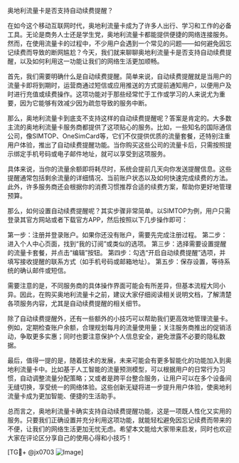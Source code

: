 奥地利流量卡是否支持自动续费提醒？

在如今这个移动互联网时代，奥地利流量卡成为了许多人出行、学习和工作的必备工具。无论是商务人士还是学生党，奥地利流量卡都能提供便捷的网络连接服务。然而，在使用流量卡的过程中，不少用户会遇到一个常见的问题——如何避免因忘记续费而导致的断网尴尬？今天，我们就来聊聊奥地利流量卡是否支持自动续费提醒，以及如何利用这一功能让我们的网络生活更加顺畅。

首先，我们需要明确什么是自动续费提醒。简单来说，自动续费提醒就是当用户的流量卡即将到期时，运营商通过短信或应用推送的方式提前通知用户，以便用户及时进行充值或续费操作。这项功能对于那些经常忙于工作或学习的人来说尤为重要，因为它能够有效减少因为疏忽导致的服务中断。

那么，奥地利流量卡到底支不支持这样的自动续费提醒呢？答案是肯定的。大多数主流的奥地利流量卡服务商都提供了这项贴心的服务。比如，一些知名的国际通信公司，像SIMTOP、OneSimCard等，它们不仅提供优质的流量套餐，还特别注重用户体验，推出了自动续费提醒功能。当你购买这些公司的流量卡后，只需按照提示绑定手机号码或电子邮件地址，就可以享受到这项服务。

具体来说，当你的流量余额即将耗尽时，系统会提前几天向你发送提醒信息。这些提醒通常包括剩余流量的详细情况、当前账户状态以及如何快速完成续费的方法。此外，许多服务商还会根据你的消费习惯推荐合适的续费方案，帮助你更好地管理预算。

那么，如何设置自动续费提醒呢？其实步骤非常简单。以SIMTOP为例，用户只需登录其官方网站或者下载官方APP，然后按照以下几步操作即可：

第一步：注册并登录账户。如果你还没有账户，需要先完成注册过程。
第二步：进入个人中心页面，找到“我的订阅”或类似的选项。
第三步：选择需要设置提醒的流量卡套餐，并点击“编辑”按钮。
第四步：勾选“开启自动续费提醒”选项，并填写接收提醒的联系方式（如手机号码或邮箱地址）。
第五步：保存设置，等待系统的确认邮件或短信。

需要注意的是，不同服务商的具体操作界面可能会有所差异，但基本流程大同小异。因此，在购买奥地利流量卡之前，建议大家仔细阅读相关说明文档，了解清楚各项服务内容，尤其是自动续费提醒的相关细节。

除了自动续费提醒外，还有一些额外的小技巧可以帮助我们更高效地管理流量卡。例如，定期检查账户余额，合理规划每月的流量使用量；关注服务商推出的促销活动，争取更多实惠；同时也要注意保护个人信息安全，避免泄露不必要的隐私数据。

最后，值得一提的是，随着技术的发展，未来可能会有更多智能化的功能加入到奥地利流量卡中。比如基于人工智能的流量预测模型，可以根据用户的日常行为习惯，自动调整流量分配策略；又或者是跨平台整合服务，让用户可以在多个设备间无缝切换，享受统一的网络体验。这些创新无疑将进一步提升用户体验，使奥地利流量卡成为更加智能、便捷的生活助手。

总而言之，奥地利流量卡确实支持自动续费提醒功能，这是一项既人性化又实用的服务。只要我们正确设置并充分利用这项功能，就能轻松避免因忘记续费而带来的不便，让我们的网络生活更加无忧无虑。希望本文能给大家带来启发，同时也欢迎大家在评论区分享自己的使用心得和小技巧！

[TG💪+ @jx0703 ![Image](https://github.com/user-attachments/assets/dbca1d08-cadb-493c-b0ec-ad6f7a83f270)]